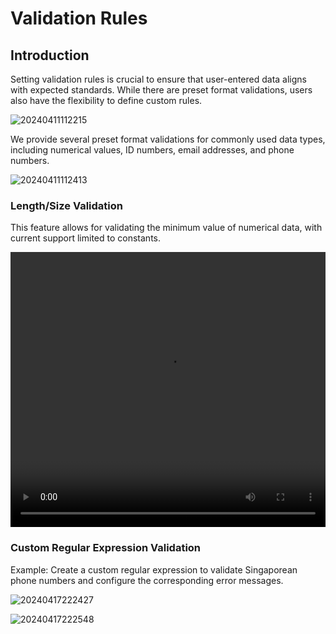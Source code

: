 # Validation Rules

## Introduction

Setting validation rules is crucial to ensure that user-entered data aligns with expected standards. While there are preset format validations, users also have the flexibility to define custom rules.

![20240411112215](https://static-docs.nocobase.com/20240411112215.png)

We provide several preset format validations for commonly used data types, including numerical values, ID numbers, email addresses, and phone numbers.

![20240411112413](https://static-docs.nocobase.com/20240411112413.png)

### Length/Size Validation

This feature allows for validating the minimum value of numerical data, with current support limited to constants.

<video width="100%" height="440" controls>
      <source src="https://static-docs.nocobase.com/20240417111233.mp4" type="video/mp4">
</video>

### Custom Regular Expression Validation

Example: Create a custom regular expression to validate Singaporean phone numbers and configure the corresponding error messages.

![20240417222427](https://static-docs.nocobase.com/20240417222427.png)

![20240417222548](https://static-docs.nocobase.com/20240417222548.png)
